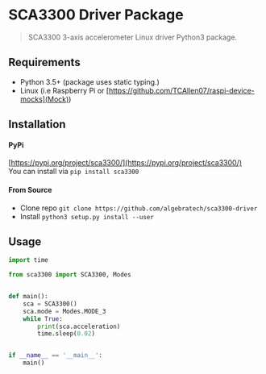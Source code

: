 # SCA3300 Driver Package
> SCA3300 3-axis accelerometer Linux driver Python3 package.

## Requirements 
- Python 3.5+ (package uses static typing.)
- Linux (i.e Raspberry Pi or [https://github.com/TCAllen07/raspi-device-mocks](Mock))

## Installation 
#### PyPi
[https://pypi.org/project/sca3300/](https://pypi.org/project/sca3300/)  
You can install via
`pip install sca3300`
#### From Source 
* Clone repo `git clone https://github.com/algebratech/sca3300-driver`
* Install `python3 setup.py install --user`

## Usage
```py
import time

from sca3300 import SCA3300, Modes


def main():
    sca = SCA3300()
    sca.mode = Modes.MODE_3
    while True:
        print(sca.acceleration)
        time.sleep(0.02)


if __name__ == '__main__':
    main()

```
